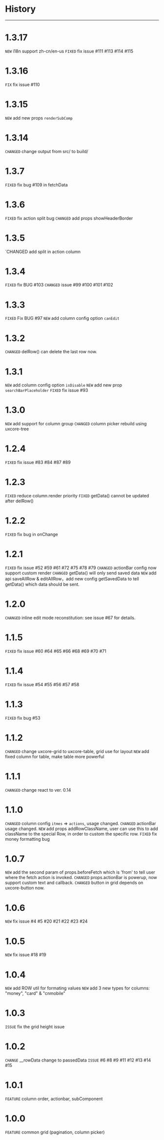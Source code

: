 # History

---

# 1.3.17

`NEW` i18n support zh-cn/en-us
`FIXED` fix issue #111 #113 #114 #115

# 1.3.16

`FIX` fix issue #110

# 1.3.15

`NEW` add new props `renderSubComp`

# 1.3.14

`CHANGED` change output from src/ to build/

# 1.3.7

`FIXED` fix bug #109 in fetchData

# 1.3.6

`FIXED` fix action split bug
`CHANGED` add props showHeaderBorder 

# 1.3.5

`CHANGED add split in action column

# 1.3.4

`FIXED` fix BUG #103
`CHANGED` issue #99 #100 #101 #102 

# 1.3.3

`FIXED` Fix BUG #97
`NEW` add column config option `canEdit`

# 1.3.2

`CHANGED` delRow() can delete the last row now.

# 1.3.1

`NEW` add column config option `isDisable`
`NEW` add new prop `searchBarPlaceholder`
`FIXED` fix issue #93

# 1.3.0

`NEW` add support for column group
`CHANGED` column picker rebuild using uxcore-tree 

# 1.2.4

`FIXED` fix issue #83 #84 #87 #89

# 1.2.3

`FIXED` reduce column.render priority
`FIXED` getData() cannot be updated after delRow()

# 1.2.2

`FIXED` fix bug in onChange

# 1.2.1

`FIXED` fix issue #52 #59 #61 #72 #75 #78 #79 
`CHANGED` actionBar config now support custom render
`CHANGED` getData() will only send saved data
`NEW` add api saveAllRow & editAllRow，add new config getSavedData to tell getData() which data should be sent.

# 1.2.0

`CHANGED` inline edit mode reconstitution: see issue #67 for details.

# 1.1.5

`FIXED` fix issue #60 #64 #65 #66 #68 #69 #70 #71

# 1.1.4

`FIXED` fix issue #54 #55 #56 #57 #58

# 1.1.3

`FIXED` fix bug #53

# 1.1.2

`CHANGED` change uxcore-grid to uxcore-table, grid use for layout
`NEW` add fixed column for table, make table more powerful


# 1.1.1

`CHANGED` change react to ver. 0.14

# 1.1.0

`CHANGED` column config `itmes` => `actions`, usage changed.
`CHANGED` actionBar usage changed.
`NEW` add props addRowClassName, user can use this to add className to the special Row, in order to custom the specific row.
`FIXED` fix money formatting bug

# 1.0.7

`NEW` add the second param of props.beforeFetch which is 'from' to tell user where the fetch action is invoked.
`CHANGED` props.actionBar is powerup, now support custom text and callback.
`CHANGED` button in grid depends on uxcore-button now.

# 1.0.6

`NEW` fix issue #4 #5 #20 #21 #22 #23 #24

# 1.0.5

`NEW` fix issue #18 #19


# 1.0.4

`NEW` add ROW util for formating values
`NEW` add 3 new types for columns: "money", "card" & "cnmobile"

# 1.0.3

`ISSUE` fix the grid height issue

# 1.0.2

`CHANGE` __rowData change to passedData
`ISSUE` #6 #8 #9 #11 #12 #13 #14 #15 

# 1.0.1

`FEATURE` column order, actionbar, subComponent


# 1.0.0

`FEATURE` common grid (pagination, column picker)


